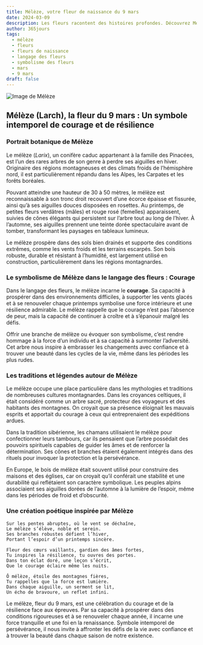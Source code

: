 ```yaml
---
title: Mélèze, votre fleur de naissance du 9 mars
date: 2024-03-09
description: Les fleurs racontent des histoires profondes. Découvrez Mélèze, votre fleur de naissance du 9 mars, ses symboles et récits fascinants. Plongez dans sa signification et son langage unique dans l'art floral.
author: 365jours
tags:
  - mélèze
  - fleurs
  - fleurs de naissance
  - langage des fleurs
  - symbolisme des fleurs
  - mars
  - 9 mars
draft: false
---
```



![Image de Mélèze](https://cdn.pixabay.com/photo/2012/09/09/10/09/larch-56567_1280.jpg#center)


## Mélèze (Larch), la fleur du 9 mars : Un symbole intemporel de courage et de résilience

### Portrait botanique de Mélèze

Le mélèze (_Larix_), un conifère caduc appartenant à la famille des Pinacées, est l’un des rares arbres de son genre à perdre ses aiguilles en hiver. Originaire des régions montagneuses et des climats froids de l’hémisphère nord, il est particulièrement répandu dans les Alpes, les Carpates et les forêts boréales.

Pouvant atteindre une hauteur de 30 à 50 mètres, le mélèze est reconnaissable à son tronc droit recouvert d’une écorce épaisse et fissurée, ainsi qu’à ses aiguilles douces disposées en rosettes. Au printemps, de petites fleurs verdâtres (mâles) et rouge rosé (femelles) apparaissent, suivies de cônes élégants qui persistent sur l’arbre tout au long de l’hiver. À l’automne, ses aiguilles prennent une teinte dorée spectaculaire avant de tomber, transformant les paysages en tableaux lumineux.

Le mélèze prospère dans des sols bien drainés et supporte des conditions extrêmes, comme les vents froids et les terrains escarpés. Son bois robuste, durable et résistant à l’humidité, est largement utilisé en construction, particulièrement dans les régions montagnardes.

### Le symbolisme de Mélèze dans le langage des fleurs : Courage

Dans le langage des fleurs, le mélèze incarne le **courage**. Sa capacité à prospérer dans des environnements difficiles, à supporter les vents glacés et à se renouveler chaque printemps symbolise une force intérieure et une résilience admirable. Le mélèze rappelle que le courage n’est pas l’absence de peur, mais la capacité de continuer à croître et à s’épanouir malgré les défis.

Offrir une branche de mélèze ou évoquer son symbolisme, c’est rendre hommage à la force d’un individu et à sa capacité à surmonter l’adversité. Cet arbre nous inspire à embrasser les changements avec confiance et à trouver une beauté dans les cycles de la vie, même dans les périodes les plus rudes.

### Les traditions et légendes autour de Mélèze

Le mélèze occupe une place particulière dans les mythologies et traditions de nombreuses cultures montagnardes. Dans les croyances celtiques, il était considéré comme un arbre sacré, protecteur des voyageurs et des habitants des montagnes. On croyait que sa présence éloignait les mauvais esprits et apportait du courage à ceux qui entreprenaient des expéditions ardues.

Dans la tradition sibérienne, les chamans utilisaient le mélèze pour confectionner leurs tambours, car ils pensaient que l’arbre possédait des pouvoirs spirituels capables de guider les âmes et de renforcer la détermination. Ses cônes et branches étaient également intégrés dans des rituels pour invoquer la protection et la persévérance.

En Europe, le bois de mélèze était souvent utilisé pour construire des maisons et des églises, car on croyait qu’il conférait une stabilité et une durabilité qui reflétaient son caractère symbolique. Les peuples alpins associaient ses aiguilles dorées de l’automne à la lumière de l’espoir, même dans les périodes de froid et d’obscurité.

### Une création poétique inspirée par Mélèze

```
Sur les pentes abruptes, où le vent se déchaîne,  
Le mélèze s’élève, noble et serein.  
Ses branches robustes défient l’hiver,  
Portant l’espoir d’un printemps sincère.  

Fleur des cœurs vaillants, gardien des âmes fortes,  
Tu inspires la résilience, tu ouvres des portes.  
Dans ton éclat doré, une leçon s’écrit,  
Que le courage éclaire même les nuits.  

Ô mélèze, étoile des montagnes fières,  
Tu rappelles que la force est lumière.  
Dans chaque aiguille, un serment se lit,  
Un écho de bravoure, un reflet infini.  
```

Le mélèze, fleur du 9 mars, est une célébration du courage et de la résilience face aux épreuves. Par sa capacité à prospérer dans des conditions rigoureuses et à se renouveler chaque année, il incarne une force tranquille et une foi en la renaissance. Symbole intemporel de persévérance, il nous invite à affronter les défis de la vie avec confiance et à trouver la beauté dans chaque saison de notre existence.


